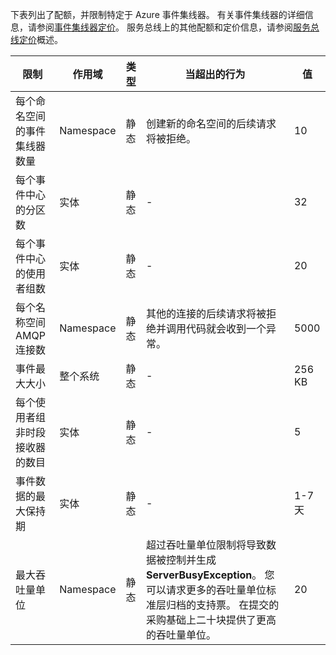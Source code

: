 下表列出了配额，并限制特定于 Azure 事件集线器。 有关事件集线器的详细信息，请参阅[事件集线器定价](https://azure.microsoft.com/pricing/details/event-hubs/)。 服务总线上的其他配额和定价信息，请参阅[服务总线定价](https://azure.microsoft.com/pricing/details/service-bus/)概述。

| 限制                                            | 作用域       | 类型   | 当超出的行为                                                                                                 | 值    |
|--------------------------------------------------|-------------|--------|------------------------------------------------------------------------------------------------------------------------|----------|
| 每个命名空间的事件集线器数量               | Namespace   | 静态 | 创建新的命名空间的后续请求将被拒绝。                                                  | 10       |
| 每个事件中心的分区数               | 实体      | 静态 |  -                                                                                                                      | 32       |
| 每个事件中心的使用者组数          | 实体      | 静态 |  -                                                                                                                      | 20       |
| 每个名称空间 AMQP 连接数         | Namespace   | 静态 | 其他的连接的后续请求将被拒绝并调用代码就会收到一个异常。 | 5000    |
| 事件最大大小                               | 整个系统 | 静态 |  -                                                                                                                      | 256 KB    |
| 每个使用者组非时段接收器的数目 | 实体      | 静态 |  -                                                                                                                      | 5        |
| 事件数据的最大保持期           | 实体      | 静态 |  -                                                                                                                      | 1-7 天 |
| 最大吞吐量单位           | Namespace      | 静态 | 超过吞吐量单位限制将导致数据被控制并生成**ServerBusyException**。 您可以请求更多的吞吐量单位标准层归档的支持票。 在提交的采购基础上二十块提供了更高的吞吐量单位。                                                                                                                       | 20 |
